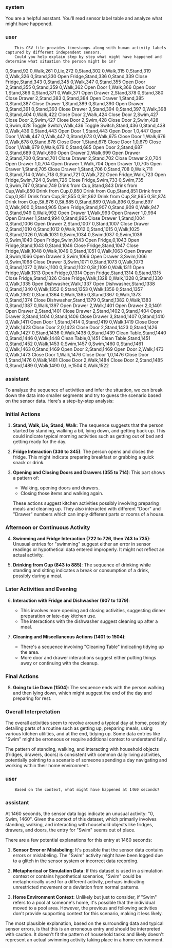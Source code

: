 ### system
You are a helpful assstant. You'll read sensor label table and analyze what might have happened.
### user

        This CSV file provides timestamps along with human activity labels captured by different independent sensors.
        Could you help explain step by step what might have happened and determine what situation the person might be in?
    
0,Stand,92
0,Walk,261
0,Lie,272
0,Stand,302
0,Walk,315
0,Stand,319
0,Walk,326
0,Stand,330
Open Fridge,Stand,336
0,Stand,339
Close Fridge,Stand,343
0,Stand,345
0,Walk,347
0,Stand,355
Open Door 2,Stand,355
0,Stand,359
0,Walk,362
Open Door 1,Walk,366
Open Door 1,Stand,366
0,Stand,371
0,Walk,371
Open Drawer 2,Stand,378
0,Stand,380
Close Drawer 2,Stand,383
0,Stand,384
Open Drawer 1,Stand,385
0,Stand,387
Close Drawer 1,Stand,389
0,Stand,390
Open Drawer 3,Stand,391
0,Stand,393
Close Drawer 3,Stand,394
0,Stand,397
0,Walk,398
0,Stand,404
0,Walk,422
Close Door 2,Walk,424
Close Door 2,Swim,427
Close Door 2,Swim,427
Close Door 2,Swim,428
Close Door 2,Swim,428
0,Swim,428
Toggle Switch,Walk,436
Toggle Switch,Stand,436
0,Stand,438
0,Walk,439
0,Stand,443
Open Door 1,Stand,443
Open Door 1,0,447
Open Door 1,Walk,447
0,Walk,447
0,Stand,673
0,Walk,675
Close Door 1,Walk,676
0,Walk,678
0,Stand,678
Close Door 1,Stand,678
Close Door 1,0,679
Close Door 1,Walk,679
0,Walk,679
0,Stand,685
Open Door 2,Stand,687
0,Stand,689
0,Walk,690
Open Drawer 2,Walk,699
Open Drawer 2,Stand,700
0,Stand,701
Close Drawer 2,Stand,702
Close Drawer 2,0,704
Open Drawer 1,0,704
Open Drawer 1,Walk,704
Open Drawer 1,0,705
Open Drawer 1,Stand,705
Close Drawer 1,Stand,706
0,Stand,708
0,Walk,711
0,Stand,714
0,Walk,718
0,Stand,721
0,Walk,722
Open Fridge,Walk,723
Open Fridge,Swim,724
0,Swim,726
Close Fridge,Swim,733
0,Swim,735
0,Swim,747
0,Stand,749
Drink from Cup,Stand,843
Drink from Cup,Walk,850
Drink from Cup,0,850
Drink from Cup,Stand,851
Drink from Cup,0,851
Drink from Cup,Sit,855
0,Sit,862
Drink from Cup,Sit,865
0,Sit,874
Drink from Cup,Sit,876
0,Sit,885
0,Stand,889
0,Walk,896
0,Stand,897
0,Walk,900
0,Stand,905
Open Fridge,Stand,907
0,Stand,909
0,Walk,947
0,Stand,949
0,Walk,992
Open Drawer 1,Walk,993
Open Drawer 1,0,994
Open Drawer 1,Stand,994
0,Stand,995
Close Drawer 1,Stand,1004
0,Stand,1006
Open Drawer 2,Stand,1007
0,Stand,1007
Close Drawer 2,Stand,1010
0,Stand,1012
0,Walk,1012
0,Stand,1015
0,Walk,1025
0,Stand,1026
0,Walk,1031
0,Swim,1034
0,Swim,1037
0,Swim,1039
0,Swim,1040
Open Fridge,Swim,1043
Open Fridge,0,1043
Open Fridge,Stand,1043
0,Stand,1046
Close Fridge,Stand,1047
Close Fridge,Walk,1048
0,Walk,1049
0,Stand,1051
0,Walk,1063
Open Drawer 3,Swim,1066
Open Drawer 3,Swim,1066
Open Drawer 3,Swim,1066
0,Swim,1068
Close Drawer 3,Swim,1071
0,Stand,1073
0,Walk,1073
0,Stand,1077
0,Walk,1100
0,Stand,1102
0,Sit,1109
0,Walk,1311
Open Fridge,Walk,1313
Open Fridge,0,1314
Open Fridge,Stand,1314
0,Stand,1315
Close Fridge,Stand,1326
Close Fridge,Walk,1328
0,Walk,1328
0,Stand,1330
0,Walk,1335
Open Dishwasher,Walk,1337
Open Dishwasher,Stand,1338
0,Stand,1340
0,Walk,1352
0,Stand,1353
0,Walk,1356
0,Stand,1357
0,Walk,1362
0,Stand,1364
0,Walk,1365
0,Stand,1367
0,Walk,1373
0,Stand,1374
Close Dishwasher,Stand,1379
0,Stand,1382
0,Walk,1383
0,Stand,1387
0,Walk,1397
Open Drawer 2,Walk,1401
Open Drawer 2,0,1401
Open Drawer 2,Stand,1401
Close Drawer 2,Stand,1402
0,Stand,1404
Open Drawer 3,Stand,1404
0,Stand,1406
Close Drawer 3,Stand,1407
0,Stand,1410
0,Walk,1411
Open Door 1,Stand,1414
0,Stand,1419
0,Walk,1419
Close Door 2,Walk,1423
Close Door 2,0,1423
Close Door 2,Stand,1423
0,Stand,1426
0,Walk,1427
0,Stand,1436
0,Walk,1438
0,Stand,1439
Clean Table,Stand,1440
0,Stand,1446
0,Walk,1448
Clean Table,0,1451
Clean Table,Stand,1451
0,Stand,1452
0,Walk,1453
0,Swim,1457
0,Swim,1460
0,Stand,1461
0,Walk,1463
0,Stand,1469
Open Door 2,Stand,1469
Open Door 2,Walk,1473
0,Walk,1473
Close Door 1,Walk,1476
Close Door 1,0,1476
Close Door 1,Stand,1476
0,Walk,1481
Close Door 2,Walk,1484
Close Door 2,Stand,1485
0,Stand,1489
0,Walk,1490
0,Lie,1504
0,Walk,1522

### assistant
To analyze the sequence of activities and infer the situation, we can break down the data into smaller segments and try to guess the scenario based on the sensor data. Here's a step-by-step analysis:

### Initial Actions
1. **Stand, Walk, Lie, Stand, Walk**: The sequence suggests that the person started by standing, walking a bit, lying down, and getting back up. This could indicate typical morning activities such as getting out of bed and getting ready for the day.

2. **Fridge Interaction (336 to 345)**: The person opens and closes the fridge. This might indicate preparing breakfast or grabbing a quick snack or drink.

3. **Opening and Closing Doors and Drawers (355 to 714)**: This part shows a pattern of:
   - Walking, opening doors and drawers.
   - Closing those items and walking again.
   
   These actions suggest kitchen activities possibly involving preparing meals and cleaning up. They also interacted with different "Door" and "Drawer" numbers which can imply different parts or rooms of a house.

### Afternoon or Continuous Activity
4. **Swimming and Fridge Interaction (722 to 726, then 743 to 735)**: Unusual entries for "swimming" suggest either an error in sensor readings or hypothetical data entered improperly. It might not reflect an actual activity.

5. **Drinking from Cup (843 to 885)**: The sequence of drinking while standing and sitting indicates a break or consumption of a drink, possibly during a meal.

### Later Activities and Evening
6. **Interaction with Fridge and Dishwasher (907 to 1379)**:
   - This involves more opening and closing activities, suggesting dinner preparation or late-day kitchen use.
   - The interactions with the dishwasher suggest cleaning up after a meal.

7. **Cleaning and Miscellaneous Actions (1401 to 1504)**:
   - There's a sequence involving "Cleaning Table" indicating tidying up the area.
   - More door and drawer interactions suggest either putting things away or continuing with the cleanup.

### Final Actions
8. **Going to Lie Down (1504)**: The sequence ends with the person walking and then lying down, which might suggest the end of the day and preparing for rest.

### Overall Interpretation

The overall activities seem to revolve around a typical day at home, possibly detailing parts of a routine such as getting up, preparing meals, using various kitchen utilities, and at the end, tidying up. Some data entries like "Swim" might be erroneous or require additional context to understand fully. 

The pattern of standing, walking, and interacting with household objects (fridges, drawers, doors) is consistent with common daily living activities, potentially pointing to a scenario of someone spending a day navigating and working within their home environment.
### user

        Based on the context, what might have happened at 1460 seconds?
    
### assistant
At 1460 seconds, the sensor data logs indicate an unusual activity: "0, Swim, 1460". Given the context of this dataset, which primarily involves standing, walking, and interacting with household objects like fridges, drawers, and doors, the entry for "Swim" seems out of place.

There are a few potential explanations for this entry at 1460 seconds:

1. **Sensor Error or Mislabeling**: It's possible that the sensor data contains errors or mislabeling. The "Swim" activity might have been logged due to a glitch in the sensor system or incorrect data recording.

2. **Metaphorical or Simulation Data**: If this dataset is used in a simulation context or contains hypothetical scenarios, "Swim" could be metaphorically used for a different activity, perhaps indicating unrestricted movement or a deviation from normal patterns.

3. **Home Environment Context**: Unlikely but just to consider, if "Swim" refers to a pool at someone's home, it's possible that the individual moved to a pool area. However, the previous and following activities don't provide supporting context for this scenario, making it less likely.

The most plausible explanation, based on the surrounding data and typical sensor errors, is that this is an erroneous entry and should be interpreted with caution. It doesn't fit the pattern of household tasks and likely doesn't represent an actual swimming activity taking place in a home environment.
